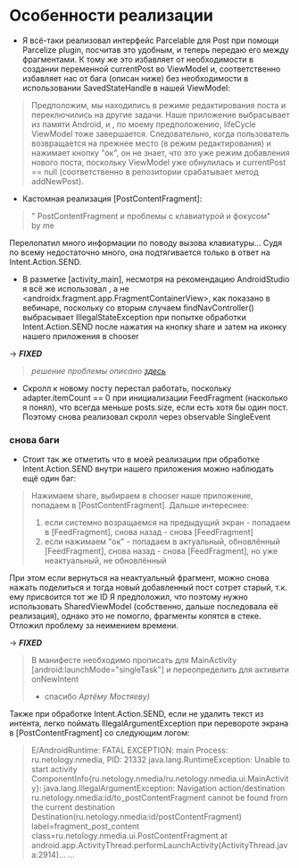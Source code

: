 # Особенности реализации

* Я всё-таки реализовал интерфейс Parcelable для Post при помощи Parcelize plugin, посчитав это
  удобным, и теперь передаю его между фрагментами. К тому же это избавляет от необходимости в
  создании переменной currentPost во ViewModel и, соответственно избавляет нас от бага (описан ниже)
  без необходимости в использовании SavedStateHandle в нашей ViewModel:

> Предположим, мы находились в режиме редактирования поста и переключились на другие задачи. Наше приложение выбрасывает из памяти Android, и , по моему предположению, lifeCycle ViewModel тоже завершается. Следовательно, когда пользователь возвращается на прежнее место (в режим редактирования) и нажимает кнопку "ок", он не знает, что это уже режим добавления нового поста, поскольку ViewModel уже обнулилась и currentPost == null (соответственно в репозитории срабатывает метод addNewPost).

* Кастомная реализация [PostContentFragment]:

> " PostContentFragment и проблемы с клавиатурой и фокусом"  
> by me

Перелопатил много информации по поводу вызова клавиатуры... Судя по всему недостаточно много, она
подтягивается только в ответ на Intent.Action.SEND.

* В разметке [activity_main], несмотря на рекомендацию AndroidStudio я всё же использовал
  <fragment >, а не <androidx.fragment.app.FragmentContainerView>, как показано в вебинаре,
  поскольку со вторым случаем findNavController() выбрасывает IllegalStateException при попытке
  обработки Intent.Action.SEND после нажатия на кнопку share и затем на иконку нашего приложения в
  chooser

-> ***FIXED***
> *решение проблемы описано [здесь](https://stackoverflow.com/a/59275182)*

* Скролл к новому посту перестал работать, поскольку adapter.itemCount == 0 при инициализации
  FeedFragment (насколько я понял), что всегда меньше posts.size, если есть хотя бы один пост.
  Поэтому снова реализовал скролл через observable SingleEvent

### снова баги

* Стоит так же отметить что в моей реализации при обработке Intent.Action.SEND внутри нашего
  приложения можно наблюдать ещё один баг:

> Нажимаем share, выбираем в chooser наше приложение, попадаем в [PostContentFragment]. Дальше интереснее:
> 1) если системно возращаемся на предыдущий экран - попадаем в [FeedFragment], снова назад - снова [FeedFragment]
> 2) если нажимаем "ок" - попадаем в актуальный, обновлённый [FeedFragment], снова назад - снова [FeedFragment], но уже неактуальный, не обновлённый

При этом если вернуться на неактуальный фрагмент, можно снова нажать поделиться и тогда новый
добавленный пост сотрет старый, т.к. ему присвоится тот же ID Я предположил, что поэтому нужно
использовать SharedViewModel (собственно, дальше последовала её реализация), однако это не помогло,
фрагменты копятся в стеке. Отложил проблему за неимением времени.

-> ***FIXED***
> В манифесте необходимо прописать для MainActivity [android:launchMode="singleTask"] и переопределить для активити onNewIntent
> *  спасибо *Артёму Мостяеву)*

Также при обработке Intent.Action.SEND, если не удалить текст из интента, легко поймать
IllegalArgumentException при перевороте экрана в [PostContentFragment] со следующим логом:

> E/AndroidRuntime: FATAL EXCEPTION: main Process: ru.netology.nmedia, PID: 21332 java.lang.RuntimeException: Unable to start activity ComponentInfo{ru.netology.nmedia/ru.netology.nmedia.ui.MainActivity}: java.lang.IllegalArgumentException: Navigation action/destination ru.netology.nmedia:id/to_postContentFragment cannot be found from the current destination Destination(ru.netology.nmedia:id/postContentFragment) label=fragment_post_content class=ru.netology.nmedia.ui.PostContentFragment at android.app.ActivityThread.performLaunchActivity(ActivityThread.java:2914)... ...